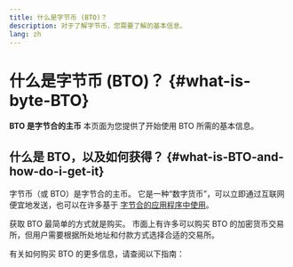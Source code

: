 ```yaml
---
title: 什么是字节币 (BTO)？
description: 对于了解字节币，您需要了解的基本信息。
lang: zh
---
```


# 什么是字节币 (BTO)？ {#what-is-byte-BTO}

<div class="featured">

**BTO 是字节合的主币** 本页面为您提供了开始使用 BTO 所需的基本信息。

</div>

## 什么是 BTO，以及如何获得？ {#what-is-BTO-and-how-do-i-get-it}

字节币（或 BTO）是字节合的主币。 它是一种“数字货币”，可以立即通过互联网便宜地发送，也可以在许多基于 [字节合的应用程序中使用](/zh/dapps/)。

获取 BTO 最简单的方式就是购买。 市面上有许多可以购买 BTO 的加密货币交易所，但用户需要根据所处地址和付款方式选择合适的交易所。

有关如何购买 BTO 的更多信息，请查阅以下指南：


